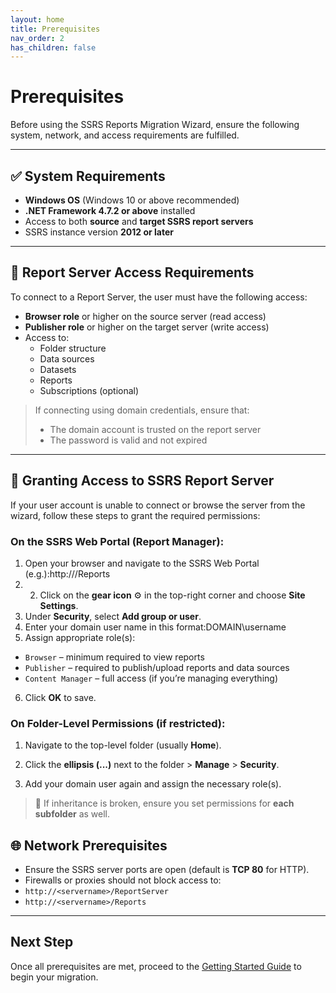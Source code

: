 ```yaml
---
layout: home
title: Prerequisites
nav_order: 2
has_children: false
---
```

# Prerequisites

Before using the SSRS Reports Migration Wizard, ensure the following system, network, and access requirements are fulfilled.

---

## ✅ System Requirements

- **Windows OS** (Windows 10 or above recommended)
- **.NET Framework 4.7.2 or above** installed
- Access to both **source** and **target SSRS report servers**
- SSRS instance version **2012 or later**

---

## 🔗 Report Server Access Requirements

To connect to a Report Server, the user must have the following access:

- **Browser role** or higher on the source server (read access)
- **Publisher role** or higher on the target server (write access)
- Access to:
  - Folder structure
  - Data sources
  - Datasets
  - Reports
  - Subscriptions (optional)

> If connecting using domain credentials, ensure that:
> - The domain account is trusted on the report server
> - The password is valid and not expired

---

## 🔐 Granting Access to SSRS Report Server

If your user account is unable to connect or browse the server from the wizard, follow these steps to grant the required permissions:

### On the SSRS Web Portal (Report Manager):

1. Open your browser and navigate to the SSRS Web Portal (e.g.):http://<your-server>/Reports
2. 2. Click on the **gear icon** ⚙️ in the top-right corner and choose **Site Settings**.
3. Under **Security**, select **Add group or user**.
4. Enter your domain user name in this format:DOMAIN\username
5. Assign appropriate role(s):
- `Browser` – minimum required to view reports
- `Publisher` – required to publish/upload reports and data sources
- `Content Manager` – full access (if you’re managing everything)
6. Click **OK** to save.

### On Folder-Level Permissions (if restricted):

1. Navigate to the top-level folder (usually **Home**).

2. Click the **ellipsis (...)** next to the folder > **Manage** > **Security**.

3. Add your domain user again and assign the necessary role(s).

> 🔄 If inheritance is broken, ensure you set permissions for **each subfolder** as well.


## 🌐 Network Prerequisites

- Ensure the SSRS server ports are open (default is **TCP 80** for HTTP).
- Firewalls or proxies should not block access to:
- `http://<servername>/ReportServer`
- `http://<servername>/Reports`

---

## Next Step

Once all prerequisites are met, proceed to the [Getting Started Guide](./getting-started.md) to begin your migration.

